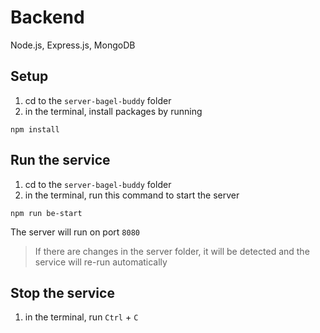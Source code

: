 # Backend
Node.js, Express.js, MongoDB

## Setup
1. cd to the `server-bagel-buddy` folder
1. in the terminal, install packages by running
```
npm install
```

## Run the service
1. cd to the `server-bagel-buddy` folder
1. in the terminal, run this command to start the server
```
npm run be-start
```
The server will run on port `8080`
> If there are changes in the server folder, it will be detected and the service will re-run automatically

## Stop the service
1. in the terminal, run `Ctrl` + `C`
